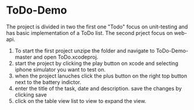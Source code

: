 # ToDo-Demo


The project is divided in two the first one "Todo" focus on unit-testing and has basic implementation of a ToDo list. 
The second prject focus on web-api.



1. To start the first project unzipe the folder and navigate to ToDo-Demo-master and open ToDo.xcodeproj. 
2. start the project by clicking the play button on xcode and selecting iphone simulator you want to test on. 
3. when the project lanuches click the plus button on the right top button next to the battery indictor. 
4. enter the title of the task, date and description. save the changes by clicking save
5. click on the table view list to view to expand the view. 

